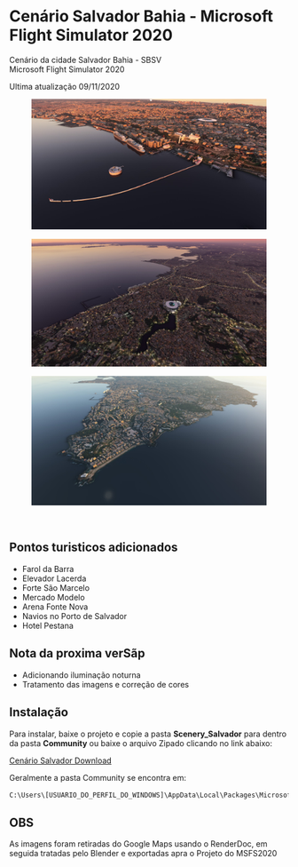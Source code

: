 # Cenário Salvador Bahia - Microsoft Flight Simulator 2020
Cenário da cidade Salvador Bahia - SBSV<br>
Microsoft Flight Simulator 2020

<p>Ultima atualização 09/11/2020</p>

<figure>
<img src="https://github.com/git-exahost/MSFS2020-Scenery-SBSV/blob/main/Screenshots/img01.jpg">
</figure>
<figure>
<img src="https://github.com/git-exahost/MSFS2020-Scenery-SBSV/blob/main/Screenshots/img02.jpg?raw=true">
</figure>
<figure>
<img src="https://github.com/git-exahost/MSFS2020-Scenery-SBSV/blob/main/Screenshots/img03.jpg?raw=true">
</figure>
<br>

## Pontos turisticos adicionados

<ul>
<li>Farol da Barra</li>
<li>Elevador Lacerda</li>
<li>Forte São Marcelo</li>
<li>Mercado Modelo</li>
<li>Arena Fonte Nova</li>
<li>Navios no Porto de Salvador</li>
<li>Hotel Pestana</li>
</ul>

## Nota da proxima verSãp
- Adicionando iluminação noturna
- Tratamento das imagens e correção de cores

## Instalação

<p>Para instalar, baixe o projeto e copie a pasta <b>Scenery_Salvador</b> para dentro da pasta <b>Community</b> ou baixe o arquivo Zipado clicando no link abaixo:</p>

<a href="https://github.com/git-exahost/MSFS2020-Scenery-SBSV/releases/download/0.0.2/Scenery_Salvador_0.0.2.zip"> Cenário Salvador Download</a>

<p>Geralmente a pasta Community se encontra em:</p>

```sh
C:\Users\[USUARIO_DO_PERFIL_DO_WINDOWS]\AppData\Local\Packages\Microsoft.FlightSimulator_8wekyb3d8bbwe\LocalCache\Packages\Community
```
  

## OBS
As imagens foram retiradas do Google Maps usando o RenderDoc, em seguida tratadas pelo Blender e exportadas apra o Projeto do MSFS2020



